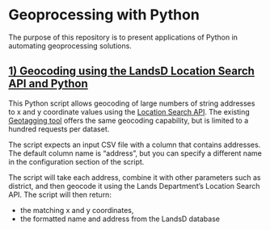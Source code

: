 # Geoprocessing with Python
The purpose of this repository is to present applications of Python in automating geoprocessing solutions.

## [1) Geocoding using the LandsD Location Search API and Python](https://github.com/stevecwlau/geoprocessing/blob/742ace2da2cda18d6e4d30c91fdfd4f8e3ee73d2/geocode_api.ipynb)
This Python script allows geocoding of large numbers of string addresses to x and y coordinate values using the [Location Search API](https://geodata.gov.hk/gs/locationSearchAPI). The existing [Geotagging tool](https://geodata.gov.hk/gt/) offers the same geocoding capability, but is limited to a hundred requests per dataset.

The script expects an input CSV file with a column that contains addresses. The default column name is “address”, but you can specify a different name in the configuration section of the script.

The script will take each address, combine it with other parameters such as district, and then 
geocode it using the Lands Department’s Location Search API. The script will then return:
- the matching x and y coordinates,
- the formatted name and address from the LandsD database
